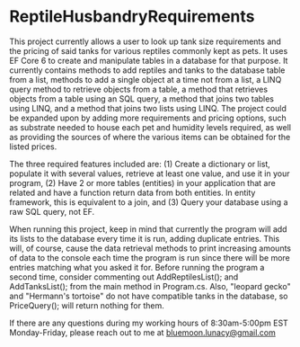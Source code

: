 # ReptileHusbandryRequirements
This project currently allows a user to look up tank size requirements and the pricing of said tanks for various reptiles commonly kept as pets. It uses EF Core 6 to create and manipulate tables in a database for that purpose. It currently contains methods to add reptiles and tanks to the database table from a list, methods to add a single object at a time not from a list, a LINQ query method to retrieve objects from a table, a method that retrieves objects from a table using an SQL query, a method that joins two tables using LINQ, and a method that joins two lists using LINQ. The project could be expanded upon by adding more requirements and pricing options, such as substrate needed to house each pet and humidity levels required, as well as providing the sources of where the various items can be obtained for the listed prices. 

The three required features included are: (1) Create a dictionary or list, populate it with several values, retrieve at least one value, and use it in your program, (2) Have 2 or more tables (entities) in your application that are related and have a function return data from both entities.  In entity framework, this is equivalent to a join, and (3) Query your database using a raw SQL query, not EF.

When running this project, keep in mind that currently the program will add its lists to the database every time it is run, adding duplicate entries. This will, of course, cause the data retrieval methods to print increasing amounts of data to the console each time the program is run since there will be more entries matching what you asked it for. Before running the program a second time, consider commenting out AddReptilesList(); and AddTanksList(); from the main method in Program.cs. Also, "leopard gecko" and "Hermann's tortoise" do not have compatible tanks in the database, so PriceQuery(); will return nothing for them.

If there are any questions during my working hours of 8:30am-5:00pm EST Monday-Friday, please reach out to me at bluemoon.lunacy@gmail.com
